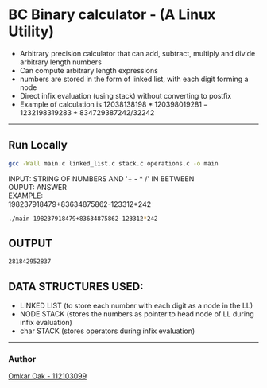 # BC Binary calculator - (A Linux Utility)
- Arbitrary precision calculator that can add, subtract, multiply and divide arbitrary length numbers
- Can compute arbitrary length expressions
- numbers are stored in the form of linked list, with each digit forming a node
- Direct infix evaluation (using stack) without converting to postfix
- Example of calculation is $12038138198*120398019281-1232198319283+834729387242/32242$

------------
## Run Locally

```bash
gcc -Wall main.c linked_list.c stack.c operations.c -o main
```
INPUT: STRING OF NUMBERS AND '+ - * /' IN BETWEEN  <br>
OUPUT: ANSWER <br>
EXAMPLE: <br>
198237918479+83634875862-123312*242  <br>

```bash
./main 198237918479+83634875862-123312*242
```

## OUTPUT
```bash
281842952837
```


## DATA STRUCTURES USED:
- LINKED LIST (to store each number with each digit as a node in the LL)
- NODE STACK (stores the numbers as pointer to head node of LL during infix evaluation)
- char STACK (stores operators during infix evaluation)


-------------
### Author
[Omkar Oak - 112103099](https://github.com/omkaroak26)

